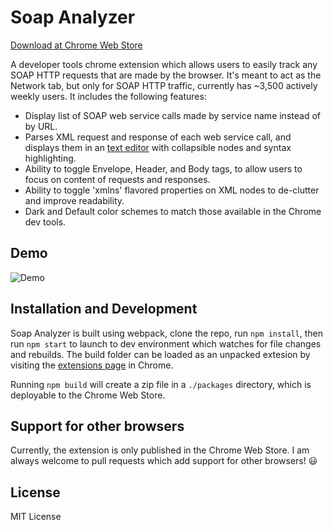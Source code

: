 # Soap Analyzer

[Download at Chrome Web Store](http://goo.gl/RaXqW0)

A developer tools chrome extension which allows users to easily track any SOAP HTTP requests that are made by the browser. It's meant to act as the Network tab, but only for SOAP HTTP traffic, currently has ~3,500 actively weekly users. It includes the following features:

- Display list of SOAP web service calls made by service name instead of by URL.
- Parses XML request and response of each web service call, and displays them in an [text editor](https://ace.c9.io/) with collapsible nodes and syntax highlighting.
- Ability to toggle Envelope, Header, and Body tags, to allow users to focus on content of requests and responses.
- Ability to toggle 'xmlns' flavored properties on XML nodes to de-clutter and improve readability.
- Dark and Default color schemes to match those available in the Chrome dev tools.

## Demo

![Demo](https://i.imgur.com/9DxRc1n.gif)

## Installation and Development

Soap Analyzer is built using webpack, clone the repo, run `npm install`, then run `npm start` to launch to dev environment which watches for file changes and rebuilds. The build folder can be loaded as an unpacked extesion by visiting the [extensions page](chrome://extensions/) in Chrome.

Running `npm build` will create a zip file in a `./packages` directory, which is deployable to the Chrome Web Store.

## Support for other browsers

Currently, the extension is only published in the Chrome Web Store. I am always welcome to pull requests which add support for other browsers! :smiley:

## License

MIT License

